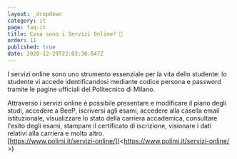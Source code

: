 ```yaml
---
layout: _dropdown
category: it
page: faq-it
title: Cosa sono i Servizi Online? 🤳
order: 11
published: true
date: 2020-12-29T22:03:30.847Z
---
```

I servizi online sono uno strumento essenziale per la vita dello studente: lo studente vi accede identificandosi mediante codice persona e password tramite le pagine ufficiali del Politecnico di Milano.

Attraverso i servizi online è possibile presentare e modificare il piano degli studi, accedere a BeeP, iscriversi agli esami, accedere alla casella email istituzionale, visualizzare lo stato della carriera accademica, consultare l'esito degli esami, stampare il certificato di iscrizione, visionare i dati relativi alla carriera e molto altro.\
[https://www.polimi.it/servizi-online/](<https://www.polimi.it/servizi-online/ >)